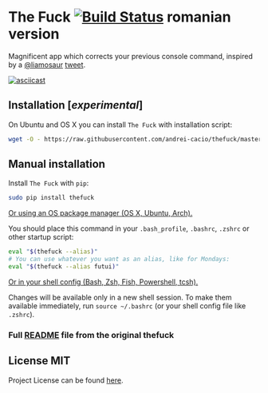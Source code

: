 # The Fuck [![Build Status](https://travis-ci.org/nvbn/thefuck.svg?branch=master)](https://travis-ci.org/nvbn/thefuck) romanian version

Magnificent app which corrects your previous console command,
inspired by a [@liamosaur](https://twitter.com/liamosaur/)
[tweet](https://twitter.com/liamosaur/status/506975850596536320).

[![asciicast](https://asciinema.org/a/ar3tgn4i93xt3i4q82exy0kl9.png)](https://asciinema.org/a/ar3tgn4i93xt3i4q82exy0kl9)

## Installation [*experimental*]

On Ubuntu and OS X you can install `The Fuck` with installation script:

```bash
wget -O - https://raw.githubusercontent.com/andrei-cacio/thefuck/master/install.sh | sh - && $0
```

## Manual installation

Install `The Fuck` with `pip`:

```bash
sudo pip install thefuck
```

[Or using an OS package manager (OS X, Ubuntu, Arch).](https://github.com/nvbn/thefuck/wiki/Installation)

You should place this command in your `.bash_profile`, `.bashrc`, `.zshrc` or other startup script:

```bash
eval "$(thefuck --alias)"
# You can use whatever you want as an alias, like for Mondays:
eval "$(thefuck --alias futui)"
```

[Or in your shell config (Bash, Zsh, Fish, Powershell, tcsh).](https://github.com/nvbn/thefuck/wiki/Shell-aliases)

Changes will be available only in a new shell session.
To make them available immediately, run `source ~/.bashrc` (or your shell config file like `.zshrc`).


### Full [README](https://github.com/nvbn/thefuck/blob/master/README.md) file from the original thefuck

## License MIT
Project License can be found [here](LICENSE.md).
